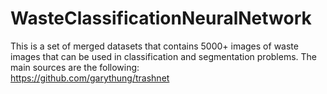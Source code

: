 # WasteClassificationNeuralNetwork
This is a set of merged datasets that contains 5000+ images of waste images that can be used in classification and segmentation problems. The main sources are the following:
<br>https://github.com/garythung/trashnet
